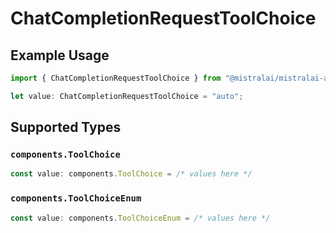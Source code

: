 # ChatCompletionRequestToolChoice

## Example Usage

```typescript
import { ChatCompletionRequestToolChoice } from "@mistralai/mistralai-azure/models/components";

let value: ChatCompletionRequestToolChoice = "auto";
```

## Supported Types

### `components.ToolChoice`

```typescript
const value: components.ToolChoice = /* values here */
```

### `components.ToolChoiceEnum`

```typescript
const value: components.ToolChoiceEnum = /* values here */
```

